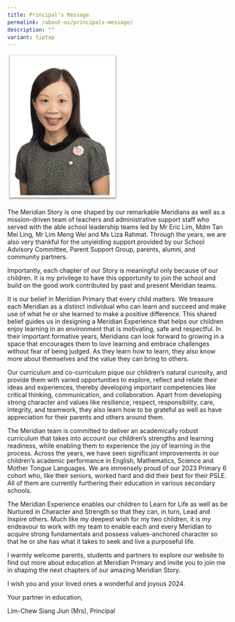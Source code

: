 ```yaml
---
title: Principal's Message
permalink: /about-us/principals-message/
description: ""
variant: tiptap
---
```

<p></p><div class="isomer-image-wrapper"><img style="width: 50%;" height="auto" width="100%" alt="" src="/images/About As/Mrs_Lim.jpeg"></div><p>The Meridian Story is one shaped by our remarkable Meridians as well as a mission-driven team of teachers and administrative support staff who served with the able school leadership teams led by Mr Eric Lim, Mdm Tan Mei Ling, Mr Lim Meng Wei and Ms Liza Rahmat. Through the years, we are also very thankful for the unyielding support provided by our School Advisory Committee, Parent Support Group, parents, alumni, and community partners.</p><p>Importantly, each chapter of our Story is meaningful only because of our children. It is my privilege to have this opportunity to join the school and build on the good work contributed by past and present Meridian teams.</p><p>It is our belief in Meridian Primary that every child matters. We treasure each Meridian as a distinct individual who can learn and succeed and make use of what he or she learned to make a positive difference. This shared belief guides us in designing a Meridian Experience that helps our children enjoy learning in an environment that is motivating, safe and respectful. In their important formative years, Meridians can look forward to growing in a space that encourages them to love learning and embrace challenges without fear of being judged. As they learn how to learn, they also know more about themselves and the value they can bring to others.</p><p>Our curriculum and co-curriculum pique our children’s natural curiosity, and provide them with varied opportunities to explore, reflect and relate their ideas and experiences, thereby developing important competencies like critical thinking, communication, and collaboration. Apart from developing strong character and values like resilience, respect, responsibility, care, integrity, and teamwork, they also learn how to be grateful as well as have appreciation for their parents and others around them.</p><p>The Meridian team is committed to deliver an academically robust curriculum that takes into account our children’s strengths and learning readiness, while enabling them to experience the joy of learning in the process. Across the years, we have seen significant improvements in our children’s academic performance in English, Mathematics, Science and Mother Tongue Languages. We are immensely proud of our 2023 Primary 6 cohort who, like their seniors, worked hard and did their best for their PSLE. All of them are currently furthering their education in various secondary schools.</p><p>The Meridian Experience enables our children to Learn for Life as well as be Nurtured in Character and Strength so that they can, in turn, Lead and Inspire others. Much like my deepest wish for my two children, it is my endeavour to work with my team to enable each and every Meridian to acquire strong fundamentals and possess values-anchored character so that he or she has what it takes to seek and live a purposeful life.</p><p>I warmly welcome parents, students and partners to explore our website to find out more about education at Meridian Primary and invite you to join me in shaping the next chapters of our amazing Meridian Story.</p><p>I wish you and your loved ones a wonderful and joyous 2024.</p><p>Your partner in education,</p><p>Lim-Chew Siang Jiun (Mrs), Principal</p>